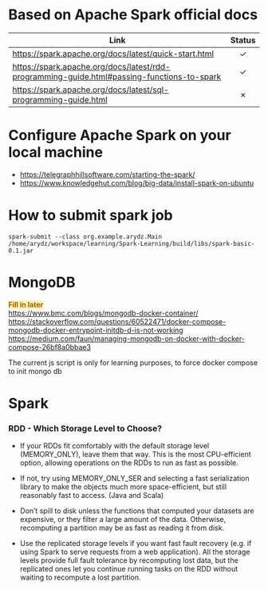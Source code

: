 # Based on Apache Spark official docs

| Link   |      Status     |
|----------|:-------------:|
| https://spark.apache.org/docs/latest/quick-start.html  | &check; |
| https://spark.apache.org/docs/latest/rdd-programming-guide.html#passing-functions-to-spark |   &check;   |
| https://spark.apache.org/docs/latest/sql-programming-guide.html | &cross;  |


# Configure Apache Spark on your local machine

- https://telegraphhillsoftware.com/starting-the-spark/
- https://www.knowledgehut.com/blog/big-data/install-spark-on-ubuntu

# How to submit spark job

```
spark-submit --class org.example.arydz.Main /home/arydz/workspace/learning/Spark-Learning/build/libs/spark-basic-0.1.jar
```

# MongoDB

<span style="color: #9F6000; background-color: #FEEFB3;">**Fill in later**</span><br>
https://www.bmc.com/blogs/mongodb-docker-container/
https://stackoverflow.com/questions/60522471/docker-compose-mongodb-docker-entrypoint-initdb-d-is-not-working
https://medium.com/faun/managing-mongodb-on-docker-with-docker-compose-26bf8a0bbae3

The current js script is only for learning purposes, to force docker compose to init mongo db

# Spark

### RDD - Which Storage Level to Choose?

- If your RDDs fit comfortably with the default storage level (MEMORY_ONLY), leave them that way. This is the most
  CPU-efficient option, allowing operations on the RDDs to run as fast as possible.

- If not, try using MEMORY_ONLY_SER and selecting a fast serialization library to make the objects much more
  space-efficient, but still reasonably fast to access. (Java and Scala)

- Don’t spill to disk unless the functions that computed your datasets are expensive, or they filter a large amount of
  the data. Otherwise, recomputing a partition may be as fast as reading it from disk.

- Use the replicated storage levels if you want fast fault recovery (e.g. if using Spark to serve requests from a web
  application). All the storage levels provide full fault tolerance by recomputing lost data, but the replicated ones
  let you continue running tasks on the RDD without waiting to recompute a lost partition.

